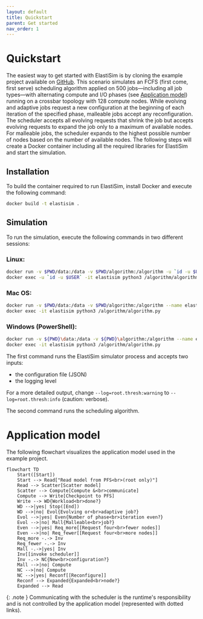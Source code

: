 ```yaml
---
layout: default
title: Quickstart
parent: Get started
nav_order: 1
---
```


# Quickstart

The easiest way to get started with ElastiSim is by cloning the example project available on [GitHub](https://github.com/elastisim/example-project). This scenario simulates an FCFS (first come, first serve) scheduling algorithm applied on 500 jobs—including all job types—with alternating compute and I/O phases (see [Application model](#application-model)) running on a crossbar topology with 128 compute nodes. While evolving and adaptive jobs request a new configuration at the beginning of each iteration of the specified phase, malleable jobs accept any reconfiguration. The scheduler accepts all evolving requests that shrink the job but accepts evolving requests to expand the job only to a maximum of available nodes. For malleable jobs, the scheduler expands to the highest possible number of nodes based on the number of available nodes. The following steps will create a Docker container including all the required libraries for ElastiSim and start the simulation.

## Installation

To build the container required to run ElastiSim, install Docker and execute the following command:
```sh
docker build -t elastisim .
```

## Simulation

To run the simulation, execute the following commands in two different sessions:

### Linux:
```sh
docker run -v $PWD/data:/data -v $PWD/algorithm:/algorithm -u `id -u $USER` --name elastisim -it --rm elastisim /data/input/configuration.json --log=root.thresh:warning
docker exec -u `id -u $USER` -it elastisim python3 /algorithm/algorithm.py
```

### Mac OS:
```sh
docker run -v $PWD/data:/data -v $PWD/algorithm:/algorithm --name elastisim -it --rm elastisim /data/input/configuration.json --log=root.thresh:warning
docker exec -it elastisim python3 /algorithm/algorithm.py
```

### Windows (PowerShell):
```sh
docker run -v ${PWD}\data:/data -v ${PWD}\algorithm:/algorithm --name elastisim -it --rm elastisim /data/input/configuration.json --log=root.thresh:warning
docker exec -it elastisim python3 /algorithm/algorithm.py
```

The first command runs the ElastiSim simulator process and accepts two inputs:
- the configuration file (JSON)
- the logging level

For a more detailed output, change `--log=root.thresh:warning` to `--log=root.thresh:info` (caution: verbose).

The second command runs the scheduling algorithm.

# Application model

The following flowchart visualizes the application model used in the example project.

```mermaid
flowchart TD
    Start([Start])
    Start --> Read["Read model from PFS<br>(root only)"]
    Read --> Scatter[Scatter model]
    Scatter --> Compute[Compute &<br>communicate]
    Compute --> Write[Checkpoint to PFS]
    Write --> WD{Workload<br>done?}
    WD -->|yes| Stop([End])
    WD -->|no| Evol{Evolving or<br>adaptive job?}
    Evol -->|yes| Even{Number of phase<br>iteration even?}
    Evol -->|no| Mall{Malleable<br>job?}
    Even -->|yes| Req_more[[Request four<br>fewer nodes]]
    Even -->|no| Req_fewer[[Request four<br>more nodes]]
    Req_more -.-> Inv
    Req_fewer -.-> Inv
    Mall -.->|yes| Inv
    Inv[[invoke scheduler]]
    Inv -.-> NC{New<br>configuration?}
    Mall -->|no| Compute
    NC -->|no| Compute
    NC -->|yes| Reconf[[Reconfigure]]
    Reconf --> Expanded{Expanded<br>node?}
    Expanded --> Read
```

{: .note }
Communicating with the scheduler is the runtime's responsibility and is not controlled by the application model (represented with dotted links).
